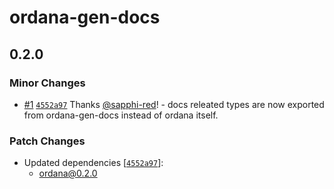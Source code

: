 # ordana-gen-docs

## 0.2.0

### Minor Changes

- [#1](https://github.com/sapphi-red/ordana/pull/1) [`4552a97`](https://github.com/sapphi-red/ordana/commit/4552a970e60ed50ffddf8098b5087200f50ef237) Thanks [@sapphi-red](https://github.com/sapphi-red)! - docs releated types are now exported from ordana-gen-docs instead of ordana itself.

### Patch Changes

- Updated dependencies [[`4552a97`](https://github.com/sapphi-red/ordana/commit/4552a970e60ed50ffddf8098b5087200f50ef237)]:
  - ordana@0.2.0
